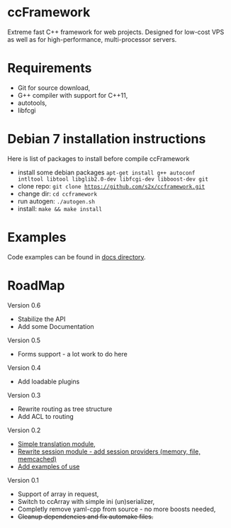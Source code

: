 ccFramework
===========

Extreme fast C++ framework for web projects. Designed for low-cost VPS as well as for high-performance, multi-processor servers.

Requirements
===========
* Git for source download,
* G++ compiler with support for C++11,
* autotools,
* libfcgi

Debian 7 installation instructions
===========
Here is list of packages to install before compile ccFramework
* install some debian packages
<code>apt-get install g++ autoconf intltool libtool libglib2.0-dev libfcgi-dev libboost-dev git</code>
* clone repo: <code>git clone https://github.com/s2x/ccframework.git</code>
* change dir: <code>cd ccframework</code>
* run autogen: <code>./autogen.sh</code>
* install: <code>make && make install</code>

Examples
===========
Code examples can be found in [docs directory](https://github.com/s2x/ccframework/tree/master/docs/examples). 

RoadMap
===========
Version 0.6
* Stabilize the API
* Add some Documentation

Version 0.5
* Forms support - a lot work to do here

Version 0.4
* Add loadable plugins

Version 0.3
* Rewrite routing as tree structure
* Add ACL to routing

Version 0.2
* [Simple translation module](https://github.com/s2x/ccframework/issues/3),
* [Rewrite session module - add session providers (memory, file, memcached)](https://github.com/s2x/ccframework/issues/4)
* [Add examples of use](https://github.com/s2x/ccframework/issues/5)
 
Version 0.1
* Support of array in request,
* Switch to ccArray with simple ini (un)serializer,
* Completly remove yaml-cpp from source - no more boosts needed,
* ~~Cleanup dependencies and fix automake files.~~

